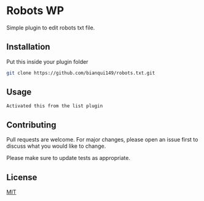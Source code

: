 # Robots WP

Simple plugin to edit robots txt file.

## Installation

Put this inside your plugin folder

```bash
git clone https://github.com/bianqui149/robots.txt.git
```

## Usage

```
Activated this from the list plugin
```

## Contributing
Pull requests are welcome. For major changes, please open an issue first to discuss what you would like to change.

Please make sure to update tests as appropriate.

## License
[MIT](https://choosealicense.com/licenses/mit/)
